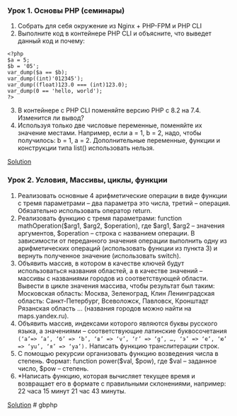 ### Урок 1. Основы PHP (семинары)

1) Собрать для себя окружение из Nginx + PHP-FPM и PHP CLI
2) Выполните код в контейнере PHP CLI и объясните, что выведет данный код и почему:
```
<?php
$a = 5;
$b = '05';
var_dump($a == $b);
var_dump((int)'012345');
var_dump((float)123.0 === (int)123.0);
var_dump(0 == 'hello, world');
?>
```
3) В контейнере с PHP CLI поменяйте версию PHP с 8.2 на 7.4. Изменится ли вывод?
4) Используя только две числовые переменные, поменяйте их значение местами. Например, если a = 1, b = 2, надо, чтобы получилось: b = 1, a = 2. Дополнительные переменные, функции и конструкции типа list() использовать нельзя.

[Solution](https://github.com/donabilardo/GB_PHP/tree/docker/code/les1/hw)


### Урок 2. Условия, Массивы, циклы, функции
1) Реализовать основные 4 арифметические операции в виде функции с тремя параметрами – два параметра это числа, третий – операция. Обязательно использовать оператор return.
2) Реализовать функцию с тремя параметрами: function mathOperation($arg1, $arg2, $operation), где $arg1, $arg2 – значения аргументов, $operation – строка с названием операции. В зависимости от переданного значения операции выполнить одну из арифметических операций (использовать функции из пункта 3) и вернуть полученное значение (использовать switch).
3) Объявить массив, в котором в качестве ключей будут использоваться названия областей, а в качестве значений – массивы с названиями городов из соответствующей области. Вывести в цикле значения массива, чтобы результат был таким: Московская область: Москва, Зеленоград, Клин Ленинградская область: Санкт-Петербург, Всеволожск, Павловск, Кронштадт Рязанская область … (названия городов можно найти на maps.yandex.ru).
4) Объявить массив, индексами которого являются буквы русского языка, а значениями – соответствующие латинские буквосочетания 
```(‘а’=> ’a’, ‘б’ => ‘b’, ‘в’ => ‘v’, ‘г’ => ‘g’, …, ‘э’ => ‘e’, ‘ю’ => ‘yu’, ‘я’ => ‘ya’).```
Написать функцию транслитерации строк.
5) С помощью рекурсии организовать функцию возведения числа в степень. Формат: function power($val, $pow), где $val – заданное число, $pow – степень.
6) *Написать функцию, которая вычисляет текущее время и возвращает его в формате с правильными склонениями, например:
22 часа 15 минут 21 час 43 минуты.

[Solution](https://github.com/donabilardo/GB_PHP/tree/lesson2/code/les2/hw)
#   g b p h p  
 